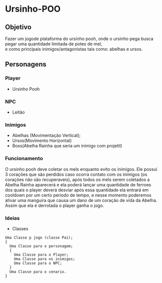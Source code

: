 # Ursinho-POO

## Objetivo
Fazer um jogode plataforma do ursinho pooh, onde o ursinho pega busca pegar uma quantidade limitada de potes de mel,<br> e como principais inimigos/antagonistas tais como: abelhas e ursos.

## Personagens

### Player
* Ursinho Pooh
### NPC
* Leitão
### Inimigos
* Abelhas (Movimentação Vertical);
* Ursos(Movimento Horizontal)
* Boss(Abelha Rainha que seria um inimigo com projetil)

### Funcionamento
O ursinho pooh deve coletar os mels enquanto evito os inimigos. Ele possui 3 corações que são perdidos caso ocorra contato com os inimigos (os corações não são recuperaveis), após todos os mels serem coletados a Abelha Rainha aparecerá e ela poderá lançar uma quantidade de ferroes dos quais o player deverá desviar após essa quantidade ela entrará em cooldown por um certo periodo de tempo, e nesse momento poderemos ativar uma manguira que causa um dano de um coração de vida da Abelha. Assim que ela é derrotada o player ganha o jogo.

### Ideias
* Classes
```
Uma Classe p jogo (classe Pai);
{
  Uma Classe para o personagem;
  {
    Uma Classe para o Player;
    Uma Classe para os inimigos;
    Uma Classe para o NPC;
  }
  Uma Classe para o cenario.
}
```
